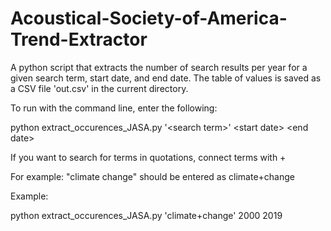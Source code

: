 # Acoustical-Society-of-America-Trend-Extractor

A python script that extracts the number of search results per year for a given search term, start date, and end date.
The table of values is saved as a CSV file 'out.csv' in the current directory.

To run with the command line, enter the following:

python extract_occurences_JASA.py '\<search term>' \<start date> \<end date>

If you want to search for terms in quotations, connect terms with +

For example: "climate change" should be entered as climate+change

Example:

python extract_occurences_JASA.py 'climate+change' 2000 2019
